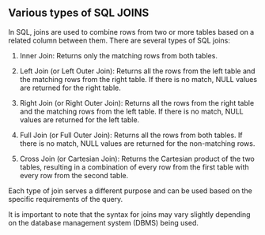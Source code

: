 ## Various types of SQL JOINS
In SQL, joins are used to combine rows from two or more tables based on a related column between them. There are several types of SQL joins:

1. Inner Join: Returns only the matching rows from both tables.

2. Left Join (or Left Outer Join): Returns all the rows from the left table and the matching rows from the right table. If there is no match, NULL values are returned for the right table.

3. Right Join (or Right Outer Join): Returns all the rows from the right table and the matching rows from the left table. If there is no match, NULL values are returned for the left table.

4. Full Join (or Full Outer Join): Returns all the rows from both tables. If there is no match, NULL values are returned for the non-matching rows.

5. Cross Join (or Cartesian Join): Returns the Cartesian product of the two tables, resulting in a combination of every row from the first table with every row from the second table.

Each type of join serves a different purpose and can be used based on the specific requirements of the query.

It is important to note that the syntax for joins may vary slightly depending on the database management system (DBMS) being used.